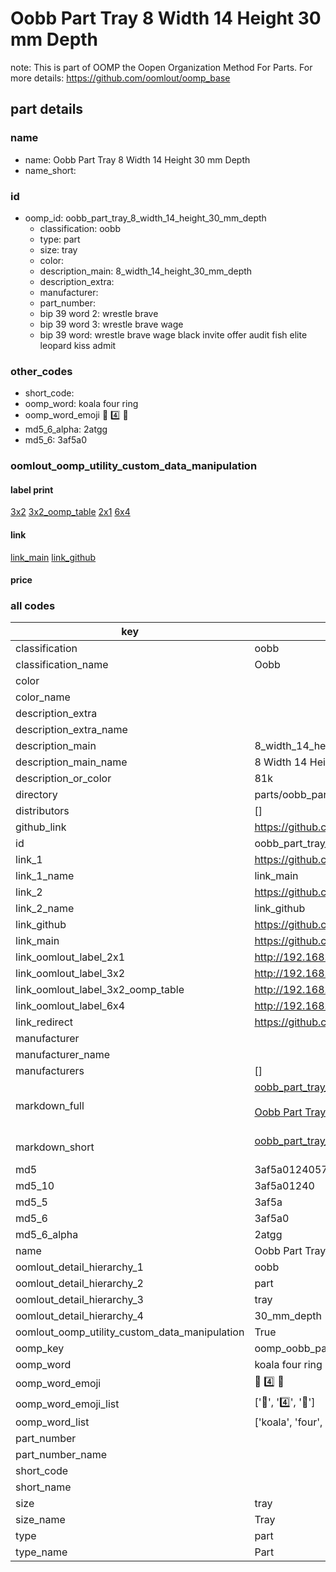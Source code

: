 # Oobb Part Tray 8 Width 14 Height 30 mm Depth  

note: This is part of OOMP the Oopen Organization Method For Parts. For more details: https://github.com/oomlout/oomp_base

##  part details
  







### name
* name: Oobb Part Tray 8 Width 14 Height 30 mm Depth
* name_short: 
### id
* oomp_id: oobb_part_tray_8_width_14_height_30_mm_depth
  * classification: oobb
  * type: part
  * size: tray
  * color: 
  * description_main: 8_width_14_height_30_mm_depth
  * description_extra: 
  * manufacturer: 
  * part_number: 
  * bip 39 word 2: wrestle brave
  * bip 39 word 3: wrestle brave wage
  * bip 39 word: wrestle brave wage black invite offer audit fish elite leopard kiss admit

### other_codes
* short_code: 
* oomp_word: koala four ring
* oomp_word_emoji :koala: :four: :ring:
* md5_6_alpha: 2atgg
* md5_6: 3af5a0






### oomlout_oomp_utility_custom_data_manipulation
#### label print
[3x2](http://192.168.1.245:1112/?label=oomp%202atgg)
[3x2_oomp_table](http://192.168.1.108:1112/?label=oomp%202atgg)
[2x1](http://192.168.1.242:1112/?label=oomp%202atgg)
[6x4](http://192.168.1.55:1112/?label=oomp%202atgg)    

#### link

[link_main](https://github.com/oomlout/oomlout_oomp_version_1_messy/tree/main/parts/oobb_part_tray_8_width_14_height_30_mm_depth) [link_github](https://github.com/oomlout/oomlout_oomp_version_1_messy/tree/main/parts/oobb_part_tray_8_width_14_height_30_mm_depth)                             

#### price







### all codes 
| key | value |  
| --- | --- |  
| classification | oobb |  
| classification_name | Oobb |  
| color |  |  
| color_name |  |  
| description_extra |  |  
| description_extra_name |  |  
| description_main | 8_width_14_height_30_mm_depth |  
| description_main_name | 8 Width 14 Height 30 mm Depth |  
| description_or_color | 81k |  
| directory | parts/oobb_part_tray_8_width_14_height_30_mm_depth |  
| distributors | [] |  
| github_link | https://github.com/oomlout/oomlout_oomp_part_src/tree/main/parts/oobb_part_tray_8_width_14_height_30_mm_depth |  
| id | oobb_part_tray_8_width_14_height_30_mm_depth |  
| link_1 | https://github.com/oomlout/oomlout_oomp_version_1_messy/tree/main/parts/oobb_part_tray_8_width_14_height_30_mm_depth |  
| link_1_name | link_main |  
| link_2 | https://github.com/oomlout/oomlout_oomp_version_1_messy/tree/main/parts/oobb_part_tray_8_width_14_height_30_mm_depth |  
| link_2_name | link_github |  
| link_github | https://github.com/oomlout/oomlout_oomp_version_1_messy/tree/main/parts/oobb_part_tray_8_width_14_height_30_mm_depth |  
| link_main | https://github.com/oomlout/oomlout_oomp_version_1_messy/tree/main/parts/oobb_part_tray_8_width_14_height_30_mm_depth |  
| link_oomlout_label_2x1 | http://192.168.1.242:1112/?label=oomp%202atgg |  
| link_oomlout_label_3x2 | http://192.168.1.245:1112/?label=oomp%202atgg |  
| link_oomlout_label_3x2_oomp_table | http://192.168.1.108:1112/?label=oomp%202atgg |  
| link_oomlout_label_6x4 | http://192.168.1.55:1112/?label=oomp%202atgg |  
| link_redirect | https://github.com/oomlout/oomlout_oomp_version_1_messy/tree/main/parts/oobb_part_tray_8_width_14_height_30_mm_depth |  
| manufacturer |  |  
| manufacturer_name |  |  
| manufacturers | [] |  
| markdown_full | [oobb_part_tray_8_width_14_height_30_mm_depth](none)<br>[](none)<br>[Oobb Part Tray 8 Width 14 Height 30 Mm Depth](none)<br><br> |  
| markdown_short | [oobb_part_tray_8_width_14_height_30_mm_depth](none)<br><br> |  
| md5 | 3af5a0124057a1e265bb016fec46d7f2 |  
| md5_10 | 3af5a01240 |  
| md5_5 | 3af5a |  
| md5_6 | 3af5a0 |  
| md5_6_alpha | 2atgg |  
| name | Oobb Part Tray 8 Width 14 Height 30 mm Depth |  
| oomlout_detail_hierarchy_1 | oobb |  
| oomlout_detail_hierarchy_2 | part |  
| oomlout_detail_hierarchy_3 | tray |  
| oomlout_detail_hierarchy_4 | 30_mm_depth |  
| oomlout_oomp_utility_custom_data_manipulation | True |  
| oomp_key | oomp_oobb_part_tray_8_width_14_height_30_mm_depth |  
| oomp_word | koala four ring |  
| oomp_word_emoji | :koala: :four: :ring: |  
| oomp_word_emoji_list | [':koala:', ':four:', ':ring:'] |  
| oomp_word_list | ['koala', 'four', 'ring'] |  
| part_number |  |  
| part_number_name |  |  
| short_code |  |  
| short_name |  |  
| size | tray |  
| size_name | Tray |  
| type | part |  
| type_name | Part |  
